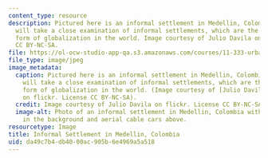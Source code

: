 ```yaml
---
content_type: resource
description: Pictured here is an informal settlement in Medellin, Colombia. This course
  will take a close examination of informal settlements, which are the most common
  form of globalization in the world. Image courtesy of Julio Davila on flickr. License
  CC BY-NC-SA.
file: https://ol-ocw-studio-app-qa.s3.amazonaws.com/courses/11-333-urban-design-seminar-spring-2016/da49c7b4db4000ac905b6e4969a5a518_11-333s16.jpg
file_type: image/jpeg
image_metadata:
  caption: Pictured here is an informal settlement in Medellin, Colombia. This course
    will take a close examination of informal settlements, which are the most common
    form of globalization in the world. (Image courtesy of [Julio Davila](https://flic.kr/p/c4d8gA)
    on flickr. License CC BY-NC-SA).
  credit: Image courtesy of Julio Davila on flickr. License CC BY-NC-SA.
  image-alt: Photo of an informal settlement in Medellin, Colombia with a public library
    in the background and aerial cable cars above.
resourcetype: Image
title: Informal Settlement in Medellin, Colombia
uid: da49c7b4-db40-00ac-905b-6e4969a5a518
---
```

